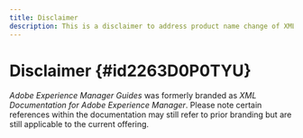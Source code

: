 ```yaml
---
title: Disclaimer
description: This is a disclaimer to address product name change of XML Documentation for Adobe Experience Manager to AEM Guides 
---
```

# Disclaimer {#id2263D0P0TYU}

*Adobe Experience Manager Guides* was formerly branded as *XML Documentation for Adobe Experience Manager*. Please note certain references within the documentation may still refer to prior branding but are still applicable to the current offering.


